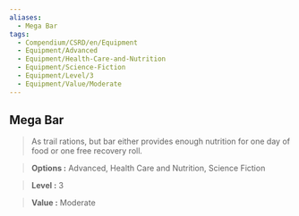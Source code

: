 ```yaml
---
aliases:
  - Mega Bar
tags:
  - Compendium/CSRD/en/Equipment
  - Equipment/Advanced
  - Equipment/Health-Care-and-Nutrition
  - Equipment/Science-Fiction
  - Equipment/Level/3
  - Equipment/Value/Moderate
---
```

    
      
## Mega Bar      
      
>As trail rations, but bar either provides enough nutrition for one day of food or one free recovery roll.      
> **Options :** Advanced, Health Care and Nutrition, Science Fiction      
> **Level :** 3      
> **Value :** Moderate